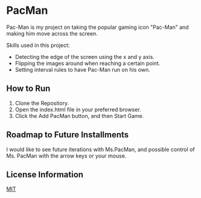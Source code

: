 # PacMan
Pac-Man is my project on taking the popular gaming icon "Pac-Man" and making him move across the screen.

Skills used in this project:
 - Detecting the edge of the screen using the x and y axis.
 - Flipping the images around when reaching a certain point.
 - Setting interval rules to have Pac-Man run on his own.
 
## How to Run
1. Clone the Repository. 
2. Open the index.html file in your preferred browser.
3. Click the Add PacMan button, and then Start Game.

## Roadmap to Future Installments
I would like to see future iterations with Ms.PacMan, and possible control of Ms. PacMan with the arrow keys or your mouse.

## License Information
[MIT](https://choosealicense.com/licenses/mit/)
